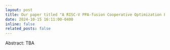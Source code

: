 ```yaml
---
layout: post
title: Our paper titled "A RISC-V PPA-fusion Cooperative Optimization Framework Based on Hybrid Strategies" has been accepted with 2024 IEEE Transactions on Very Large Scale Integration Systems.!
date: 2024-10-15 16:11:00-0400
inline: false
related_posts: false
---
```

Abstract: TBA